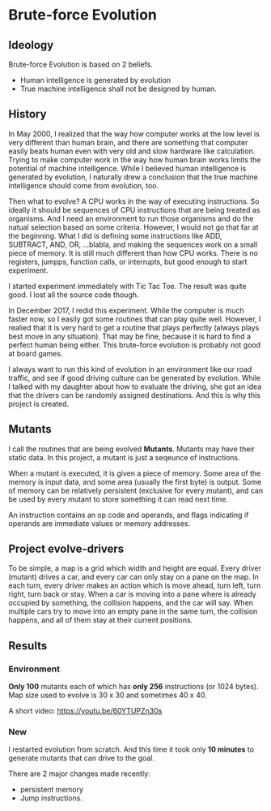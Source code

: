 # Brute-force Evolution

## Ideology
Brute-force Evolution is based on 2 beliefs.

- Human intelligence is generated by evolution
- True machine intelligence shall not be designed by human.

## History

In May 2000, I realized that the way how computer works at the low level is very different than human brain, and there are something that computer easily beats human even with very old and slow hardware like calculation. Trying to make computer work in the way how human brain works limits the potential of machine intelligence. While I believed human intelligence is generated by evolution, I naturally drew a conclusion that the true machine intelligence should come from evolution, too.

Then what to evolve? A CPU works in the way of executing instructions. So ideally it should be sequences of CPU instructions that are being treated as organisms. And I need an environment to run those organisms and do the natual selection based on some criteria. However, I would not go that far at the beginning. What I did is defining some instructions like ADD, SUBTRACT, AND, OR, ...blabla, and making the sequences work on a small piece of memory. It is still much different than how CPU works. There is no registers, jumpps, function calls, or interrupts, but good enough to start experiment.

I started experiment immediately with Tic Tac Toe. The result was quite good. I lost all the source code though.

In December 2017, I redid this experiment. While the computer is much faster now, so I easily got some routines that can play quite well. However, I realied that it is very hard to get a routine that plays perfectly (always plays best move in any situation). That may be fine, because it is hard to find a perfect human being either. This brute-force evolution is probably not good at board games.

I always want to run this kind of evolution in an environment like our road traffic, and see if good driving culture can be generated by evolution. While I talked with my daughter about how to evaluate the driving, she got an idea that the drivers can be randomly assigned destinations. And this is why this project is created.

## Mutants

I call the routines that are being evolved **Mutants**. Mutants may have their static data. In this project, a mutant is just a seqeunce of instructions.

When a mutant is executed, it is given a piece of memory. Some area of the memory is input data, and some area (usually the first byte) is output. Some of memory can be relatively persistent (exclusive for every mutant), and can be used by every mutant to store something it can read next time.

An instruction contains an op code and operands, and flags indicating if operands are immediate values or memory addresses.

## Project evolve-drivers

To be simple, a map is a grid which width and height are equal. Every driver (mutant) drives a car, and every car can only stay on a pane on the map. In each turn, every driver makes an action which is move ahead, turn left, turn right, turn back or stay. When a car is moving into a pane where is already occupied by something, the collision happens, and the car will say. When multiple cars try to move into an empty pane in the same turn, the collision happens, and all of them stay at their current positions.

## Results

### Environment

**Only 100** mutants each of which has **only 256** instructions (or 1024 bytes). Map size used to evolve is 30 x 30 and sometimes 40 x 40.

A short video: https://youtu.be/60YTUPZn30s

### New

I restarted evolution from scratch. And this time it took only **10 minutes** to generate mutants that can drive to the goal.

There are 2 major changes made recently:
- persistent memory
- Jump instructions.
